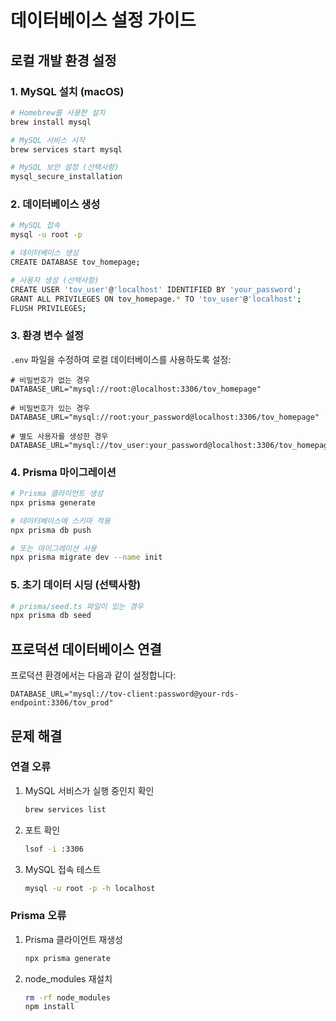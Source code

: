 # 데이터베이스 설정 가이드

## 로컬 개발 환경 설정

### 1. MySQL 설치 (macOS)
```bash
# Homebrew를 사용한 설치
brew install mysql

# MySQL 서비스 시작
brew services start mysql

# MySQL 보안 설정 (선택사항)
mysql_secure_installation
```

### 2. 데이터베이스 생성
```bash
# MySQL 접속
mysql -u root -p

# 데이터베이스 생성
CREATE DATABASE tov_homepage;

# 사용자 생성 (선택사항)
CREATE USER 'tov_user'@'localhost' IDENTIFIED BY 'your_password';
GRANT ALL PRIVILEGES ON tov_homepage.* TO 'tov_user'@'localhost';
FLUSH PRIVILEGES;
```

### 3. 환경 변수 설정
`.env` 파일을 수정하여 로컬 데이터베이스를 사용하도록 설정:

```env
# 비밀번호가 없는 경우
DATABASE_URL="mysql://root:@localhost:3306/tov_homepage"

# 비밀번호가 있는 경우
DATABASE_URL="mysql://root:your_password@localhost:3306/tov_homepage"

# 별도 사용자를 생성한 경우
DATABASE_URL="mysql://tov_user:your_password@localhost:3306/tov_homepage"
```

### 4. Prisma 마이그레이션
```bash
# Prisma 클라이언트 생성
npx prisma generate

# 데이터베이스에 스키마 적용
npx prisma db push

# 또는 마이그레이션 사용
npx prisma migrate dev --name init
```

### 5. 초기 데이터 시딩 (선택사항)
```bash
# prisma/seed.ts 파일이 있는 경우
npx prisma db seed
```

## 프로덕션 데이터베이스 연결

프로덕션 환경에서는 다음과 같이 설정합니다:

```env
DATABASE_URL="mysql://tov-client:password@your-rds-endpoint:3306/tov_prod"
```

## 문제 해결

### 연결 오류
1. MySQL 서비스가 실행 중인지 확인
   ```bash
   brew services list
   ```

2. 포트 확인
   ```bash
   lsof -i :3306
   ```

3. MySQL 접속 테스트
   ```bash
   mysql -u root -p -h localhost
   ```

### Prisma 오류
1. Prisma 클라이언트 재생성
   ```bash
   npx prisma generate
   ```

2. node_modules 재설치
   ```bash
   rm -rf node_modules
   npm install
   ```